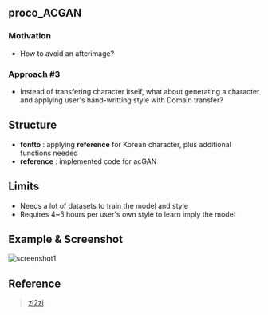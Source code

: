 ## proco_ACGAN

### Motivation
- How to avoid an afterimage?

### Approach #3
- Instead of transfering character itself, what about generating a character and applying user's hand-writting style with Domain transfer?


## Structure
- **fontto** : applying **reference** for Korean character, plus additional functions needed
- **reference** : implemented code for acGAN


## Limits
- Needs a lot of datasets to train the model and style
- Requires 4~5 hours per user's own style to learn imply the model


## Example & Screenshot
![screenshot1](https://s3.ap-northeast-2.amazonaws.com/fontto/repository-images/%E1%84%89%E1%85%B3%E1%84%8F%E1%85%B3%E1%84%85%E1%85%B5%E1%86%AB%E1%84%89%E1%85%A3%E1%86%BA+2017-10-24+%E1%84%8B%E1%85%A9%E1%84%92%E1%85%AE+10.17.31.png)

## Reference
> [zi2zi](https://github.com/kaonashi-tyc/zi2zi)

